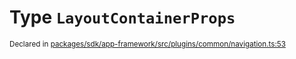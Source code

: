 # Type `LayoutContainerProps`
<sub>Declared in [packages/sdk/app-framework/src/plugins/common/navigation.ts:53](https://github.com/dxos/dxos/blob/56c97ac85/packages/sdk/app-framework/src/plugins/common/navigation.ts#L53)</sub>






